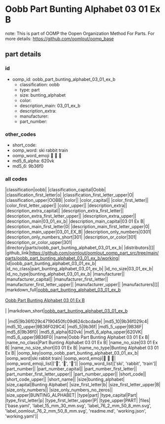 # Oobb Part Bunting Alphabet 03 01 Ex B  

note: This is part of OOMP the Oopen Organization Method For Parts. For more details: https://github.com/oomlout/oomp_base

##  part details





### id
* oomp_id: oobb_part_bunting_alphabet_03_01_ex_b
  * classification: oobb
  * type: part
  * size: bunting_alphabet
  * color: 
  * description_main: 03_01_ex_b
  * description_extra: 
  * manufacturer: 
  * part_number: 

### other_codes
* short_code: 
* oomp_word: ski rabbit train
* oomp_word_emoji :ski: :rabbit: :train:
* md5_6_alpha: 620vk
* md5_6: 9b36f0

### all codes 
|classification|oobb|
|classification_capital|Oobb|
|classification_first_letter|o|
|classification_first_letter_upper|O|
|classification_upper|OOBB|
|color||
|color_capital||
|color_first_letter||
|color_first_letter_upper||
|color_upper||
|description_extra||
|description_extra_capital||
|description_extra_first_letter||
|description_extra_first_letter_upper||
|description_extra_upper||
|description_main|03_01_ex_b|
|description_main_capital|03 01 Ex B|
|description_main_first_letter|0|
|description_main_first_letter_upper|0|
|description_main_upper|03_01_EX_B|
|description_only_numbers|0301|
|description_only_numbers_short|301|
|description_or_color|301|
|description_or_color_upper|301|
|directory|parts/oobb_part_bunting_alphabet_03_01_ex_b|
|distributors|[]|
|github_link|https://github.com/oomlout/oomlout_oomp_part_src/tree/main/parts/oobb_part_bunting_alphabet_03_01_ex_b/working|
|id|oobb_part_bunting_alphabet_03_01_ex_b|
|id_no_class|part_bunting_alphabet_03_01_ex_b|
|id_no_size|03_01_ex_b|
|id_no_type|bunting_alphabet_03_01_ex_b|
|manufacturer||
|manufacturer_capital||
|manufacturer_first_letter||
|manufacturer_first_letter_upper||
|manufacturer_upper||
|manufacturers|[]|
|markdown_full|[oobb_part_bunting_alphabet_03_01_ex_b](https://github.com/oomlout/oomlout_oomp_part_src/tree/main/parts/oobb_part_bunting_alphabet_03_01_ex_b/working)<br>[](https://github.com/oomlout/oomlout_oomp_part_src/tree/main/parts/oobb_part_bunting_alphabet_03_01_ex_b/working)<br>[Oobb Part Bunting Alphabet 03 01 Ex B](https://github.com/oomlout/oomlout_oomp_part_src/tree/main/parts/oobb_part_bunting_alphabet_03_01_ex_b/working)<br><br>|
|markdown_short|[oobb_part_bunting_alphabet_03_01_ex_b](https://github.com/oomlout/oomlout_oomp_part_src/tree/main/parts/oobb_part_bunting_alphabet_03_01_ex_b/working)<br><br>|
|md5|9b36f029c47190450fc09d624cbcdade|
|md5_10|9b36f029c4|
|md5_10_upper|9B36F029C4|
|md5_5|9b36f|
|md5_5_upper|9B36F|
|md5_6|9b36f0|
|md5_6_alpha|620vk|
|md5_6_alpha_upper|620VK|
|md5_6_upper|9B36F0|
|name|Oobb Part Bunting Alphabet 03 01 Ex B|
|name_no_class|Part Bunting Alphabet 03 01 Ex B|
|name_no_size|03 01 Ex B|
|name_no_size_short|03 01 Ex B|
|name_no_type|Bunting Alphabet 03 01 Ex B|
|oomp_key|oomp_oobb_part_bunting_alphabet_03_01_ex_b|
|oomp_word|ski rabbit train|
|oomp_word_emoji|:ski: :rabbit: :train:|
|oomp_word_emoji_list|[':ski:', ':rabbit:', ':train:']|
|oomp_word_list|['ski', 'rabbit', 'train']|
|part_number||
|part_number_capital||
|part_number_first_letter||
|part_number_first_letter_upper||
|part_number_upper||
|short_code||
|short_code_upper||
|short_name||
|size|bunting_alphabet|
|size_capital|Bunting Alphabet|
|size_first_letter|b|
|size_first_letter_upper|B|
|size_only_numbers||
|size_only_numbers_no_zeros||
|size_upper|BUNTING_ALPHABET|
|type|part|
|type_capital|Part|
|type_first_letter|p|
|type_first_letter_upper|P|
|type_upper|PART|
|files|['base.yaml', 'label_15_mm_30_mm.svg', 'label_76_2_mm_50_8_mm.svg', 'label_oomlout_76_2_mm_50_8_mm.svg', 'readme.md', 'working.json', 'working.yaml']|
